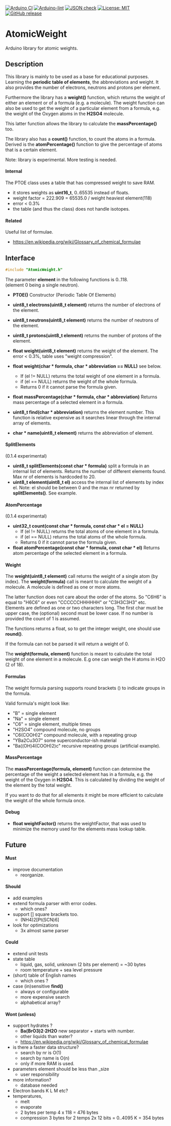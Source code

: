 
[![Arduino CI](https://github.com/RobTillaart/AtomicWeight/workflows/Arduino%20CI/badge.svg)](https://github.com/marketplace/actions/arduino_ci)
[![Arduino-lint](https://github.com/RobTillaart/AtomicWeight/actions/workflows/arduino-lint.yml/badge.svg)](https://github.com/RobTillaart/AtomicWeight/actions/workflows/arduino-lint.yml)
[![JSON check](https://github.com/RobTillaart/AtomicWeight/actions/workflows/jsoncheck.yml/badge.svg)](https://github.com/RobTillaart/AtomicWeight/actions/workflows/jsoncheck.yml)
[![License: MIT](https://img.shields.io/badge/license-MIT-green.svg)](https://github.com/RobTillaart/AtomicWeight/blob/master/LICENSE)
[![GitHub release](https://img.shields.io/github/release/RobTillaart/AtomicWeight.svg?maxAge=3600)](https://github.com/RobTillaart/AtomicWeight/releases)


# AtomicWeight

Arduino library for atomic weights.


## Description

This library is mainly to be used as a base for educational purposes.
Learning the **periodic table of elements**, the abbreviations and weight.
It also provides the number of electrons, neutrons and protons per element.

Furthermore the library has a **weight()** function, which returns the weight
of either an element or of a formula (e.g. a molecule). 
The weight function can also be used to get the weight of a particular element
from a formula, e.g. the weight of the Oxygen atoms in the **H2SO4** molecule.

This latter function allows the library to calculate the **massPercentage()** too.

The library also has a **count()** function, to count the atoms in a formula.
Derived is the **atomPercentage()** function to give the percentage of atoms 
that is a certain element.

Note: library is experimental. More testing is needed.


#### Internal

The PTOE class uses a table that has compressed weight to save RAM.
- it stores weights as **uint16_t**, 0..65535 instead of floats.
- weight factor = 222.909  = 65535.0 / weight heaviest element(118)
- error < 0.3%
- the table (and thus the class) does not handle isotopes.


#### Related

Useful list of formulae.

- https://en.wikipedia.org/wiki/Glossary_of_chemical_formulae


## Interface

```cpp
#include "AtomicWeight.h"
```

The parameter **element** in the following functions is 0..118.  
(element 0 being a single neutron).

- **PTOE()** Constructor (Periodic Table Of Elements)
- **uint8_t electrons(uint8_t element)** returns the number of electrons of the element.
- **uint8_t neutrons(uint8_t element)** returns the number of neutrons of the element.
- **uint8_t protons(uint8_t element)** returns the number of protons of the element.
- **float weight(uint8_t element)** returns the weight of the element.
The error < 0.3%, table uses "weight compression".
- **float weight(char \* formula, char \* abbreviation == NULL)** see below.
  - If (el != NULL) returns the total weight of one element in a formula.
  - if (el == NULL) returns the weight of the whole formula.
  - Returns 0 if it cannot parse the formula given.
- **float massPercentage(char \* formula, char \* abbreviation)**
Returns mass percentage of a selected element in a formula.


- **uint8_t find(char \* abbreviation)** returns the element number.
This function is relative expensive as it searches linear through the internal array of elements.
- **char \* name(uint8_t element)** returns the abbreviation of element.


#### SplitElements 

(0.1.4 experimental)
- **uint8_t splitElements(const char \* formula)** split a formula in an internal list of elements.
Returns the number of different elements found.
Max nr of elements is hardcoded to 20.
- **uint8_t element(uint8_t el)** access the internal list of elements by index el.
Note: el should be between 0 and the max nr returned by **splitElements()**.
See example.


#### AtomPercentage

(0.1.4 experimental)
- **uint32_t count(const char \* formula, const char \* el = NULL)**
  - If (el != NULL) returns the total atoms of one element in a formula.
  - if (el == NULL) returns the total atoms of the whole formula.
  - Returns 0 if it cannot parse the formula given.
- **float atomPercentage(const char \* formula, const char \* el)**
Returns atom percentage of the selected element in a formula.


#### Weight

The **weight(uint8_t element)** call returns the weight of a single atom (by index).
The **weight(formula)** call is meant to calculate the weight of a molecule.
A molecule is defined as one or more atoms.

The latter function does not care about the order of the atoms. 
So "C6H6" is equal to "H6C6" or even "CCCCCCHHHHHH" or "C3H3C3H3" etc.
Elements are defined as one or two characters long.
The first char must be upper case, the (optional) second must be lower case.
If no number is provided the count of 1 is assumed.

The functions returns a float, so to get the integer weight, one should use **round()**.

If the formula can not be parsed it will return a weight of 0.

The **weight(formula, element)** function is meant to calculate the total weight of one element
in a molecule. E.g one can weigh the H atoms in H2O (2 of 18).


#### Formulas

The weight formula parsing supports round brackets () to indicate groups in the formula.

Valid formula's might look like:
- "B" = single element
- "Na" = single element
- "C6" = single element, multiple times
- "H2SO4" compound molecule, no groups
- "C6(COOH)2" compound molecule, with a repeating group
- "YBa2Cu3O7" some superconductor-ish material
- "Ba((OH)4(COOH)2)c" recursive repeating groups (artificial example).


#### MassPercentage

The **massPercentage(formula, element)** function can determine the percentage of the weight 
a selected element has in a formula, e.g. the weight of the Oxygen in **H2SO4**.
This is calculated by dividing the weight of the element by the total weight.

If you want to do that for all elements it might be more efficient to calculate the weight 
of the whole formula once.


#### Debug

- **float weightFactor()** returns the weightFactor, that was used to
minimize the memory used for the elements mass lookup table.


## Future

#### Must

- improve documentation
  - reorganize.


#### Should

- add examples
- extend formula parser with error codes.
  - which ones?
- support \[] square brackets too.
  - (NH4)2\[Pt(SCN)6]
- look for optimizations
  - 3x almost same parser 

#### Could

- extend unit tests
- state table
  - liquid, gas, solid, unknown  (2 bits per element) = ~30 bytes
  - room temperature + sea level pressure
- (short) table of English names
  - which ones ?
- case (in)sensitive **find()**
  - always or configurable
  - more expensive search
  - alphabetical array?
  

#### Wont (unless)

- support hydrates ?
  - **Ba(BrO3)2·2H2O**  new separator + starts with number.
  - other liquids than water?
  - https://en.wikipedia.org/wiki/Glossary_of_chemical_formulae
- is there a faster data structure?
  - search by nr is O(1)
  - search by name is O(n)
  - only if more RAM is used.
- parameters element should be less than \_size
  - user responsibility
- more information?
  - database needed
- Electron bands K L M etc?
- temperatures,
  - melt
  - evaporate
  - 2 bytes per temp 4 x 118 = 476 bytes
  - compression 3 bytes for 2 temps 2x 12 bits = 0..4095 K = 354 bytes

